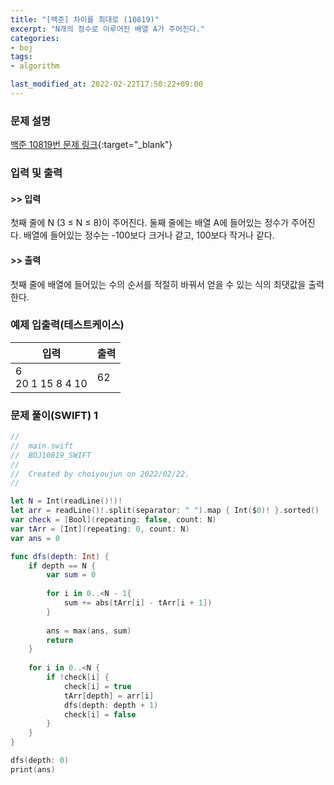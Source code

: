 ```yaml
---
title: "[백준] 차이를 최대로 (10819)"
excerpt: "N개의 정수로 이루어진 배열 A가 주어진다."
categories:
- boj
tags:
- algorithm

last_modified_at: 2022-02-22T17:50:22+09:00
---
```



### 문제 설명
[백준 10819번 문제 링크](https://www.acmicpc.net/problem/10819#description){:target="_blank"}




### 입력 및 출력
#### >> 입력
첫째 줄에 N (3 ≤ N ≤ 8)이 주어진다. 둘째 줄에는 배열 A에 들어있는 정수가 주어진다. 배열에 들어있는 정수는 \-100보다 크거나 같고, 100보다 작거나 같다.



#### >> 출력
첫째 줄에 배열에 들어있는 수의 순서를 적절히 바꿔서 얻을 수 있는 식의 최댓값을 출력한다.





### 예제 입출력(테스트케이스)


|입력|출력|
|-----|------|
|6<br>20 1 15 8 4 10|62|




### 문제 풀이(SWIFT) 1
```swift
//
//  main.swift
//  BOJ10819_SWIFT
//
//  Created by choiyoujun on 2022/02/22.
//

let N = Int(readLine()!)!
let arr = readLine()!.split(separator: " ").map { Int($0)! }.sorted()
var check = [Bool](repeating: false, count: N)
var tArr = [Int](repeating: 0, count: N)
var ans = 0

func dfs(depth: Int) {
    if depth == N {
        var sum = 0
        
        for i in 0..<N - 1{
            sum += abs(tArr[i] - tArr[i + 1])
        }
        
        ans = max(ans, sum)
        return
    }
    
    for i in 0..<N {
        if !check[i] {
            check[i] = true
            tArr[depth] = arr[i]
            dfs(depth: depth + 1)
            check[i] = false
        }
    }
}

dfs(depth: 0)
print(ans)
```
